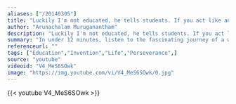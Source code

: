 ```yaml
---
aliases: ["/20140305"]
title: "Luckily I'm not educated, he tells students. If you act like an illiterate man, your learning will never stop... Being uneducated, you have no fear of the future."
author: "Arunachalam Muruganantham"
description: "Luckily I'm not educated, he tells students. If you act like an illiterate man, your learning will never stop... Being uneducated, you have no fear of the future. - Arunachalam Muruganantham quotes from GetInspired365.com"
summary: "In under 12 minutes, listen to the fascinating journey of a workshop helper - from being rejected by the same women whose lives he wanted to change - to now gearing up to create jobs for a million women."
referenceurl: ""
tags: ["Education","Invention","Life","Perseverance",]
source: "youtube"
videoid: "V4_MeS6SOwk"
image: "https://img.youtube.com/vi/V4_MeS6SOwk/0.jpg"
---
```


{{< youtube V4_MeS6SOwk >}}
